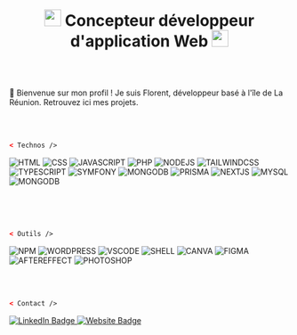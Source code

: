 

<h1 align="center"><img src="https://media.giphy.com/media/NE353aasvIpC7u6aHv/giphy.gif" width="30"> Concepteur développeur d'application Web <img src="https://media.giphy.com/media/NE353aasvIpC7u6aHv/giphy.gif" width="30"></h1>

<br>
<br>

🌴 Bienvenue sur mon profil ! Je suis Florent, développeur basé à l'île de La Réunion. Retrouvez ici mes projets.

<br>
<br>

```html
< Technos />
```
![HTML](https://img.shields.io/badge/HTML-239120?style=for-the-badge&logo=html5&logoColor=white)
![CSS](https://img.shields.io/badge/CSS-239120?&style=for-the-badge&logo=css3&logoColor=white)
![JAVASCRIPT](https://img.shields.io/badge/JavaScript-F7DF1E?style=for-the-badge&logo=javascript&logoColor=black)
![PHP](https://img.shields.io/badge/PHP-777BB4?style=for-the-badge&logo=php&logoColor=white)
![NODEJS](https://img.shields.io/badge/Node.js-43853D?style=for-the-badge&logo=node.js&logoColor=white)
![TAILWINDCSS](https://img.shields.io/badge/Tailwind_CSS-38B2AC?style=for-the-badge&logo=tailwind-css&logoColor=white)
![TYPESCRIPT](https://img.shields.io/badge/TypeScript-007ACC?style=for-the-badge&logo=typescript&logoColor=white)
![SYMFONY](https://img.shields.io/badge/connect-%2300843e.svg?style=for-the-badge&logo=symfony&logoColor=white)
![MONGODB](https://img.shields.io/badge/MongoDB-4EA94B?style=for-the-badge&logo=mongodb&logoColor=white)
![PRISMA](https://img.shields.io/badge/Prisma-3982CE?style=for-the-badge&logo=Prisma&logoColor=white)
![NEXTJS](https://img.shields.io/badge/next.js-000000?style=for-the-badge&logo=nextdotjs&logoColor=white)
![MYSQL](https://img.shields.io/badge/MySQL-00000F?style=for-the-badge&logo=mysql&logoColor=white)
![MONGODB](https://img.shields.io/badge/MongoDB-4EA94B?style=for-the-badge&logo=mongodb&logoColor=white)

  
<br>
<br>
<br>



```html
< Outils />
```
![NPM](https://img.shields.io/badge/NPM-E34F26?style=for-the-badge)
![WORDPRESS](https://img.shields.io/badge/WORDPRESS-777BB4?style=for-the-badge)
![VSCODE](https://img.shields.io/badge/VSCODE-276DC3?style=for-the-badge)
![SHELL](https://img.shields.io/badge/Shell_Script-121011?style=for-the-badge&logo=gnu-bash&logoColor=white)
![CANVA](https://img.shields.io/badge/Canva-%2300C4CC.svg?&style=for-the-badge&logo=Canva&logoColor=white)
![FIGMA](https://img.shields.io/badge/Figma-F24E1E?style=for-the-badge&logo=figma&logoColor=white)
![AFTEREFFECT](https://img.shields.io/badge/Adobe%20after%20affects-CF96FD?style=for-the-badge&logo=Adobe%20after%20effects&logoColor=393665)
![PHOTOSHOP](https://img.shields.io/badge/Adobe%20Photoshop-31A8FF?style=for-the-badge&logo=Adobe%20Photoshop&logoColor=black)

<br>
<br>

```html
< Contact />
```
<div id="badges">
  
  <a href="your-linkedin-URL">
    <img src="https://img.shields.io/badge/LinkedIn-blue?style=for-the-badge&logo=linkedin&logoColor=white" alt="LinkedIn Badge"/>
  </a>
  <a href="your-twitter-URL">
    <img src="https://img.shields.io/badge/-website-success?style=for-the-badge&logo=AngelList" alt="Website Badge"/>
  </a>
  
</div>
<br>
<br>
<br>

